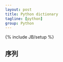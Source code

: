 ```yaml
---
layout: post
title: Python dictionary
tagline: [python] 
group: Python
---
```

{% include JB/setup %}

## 序列 ##